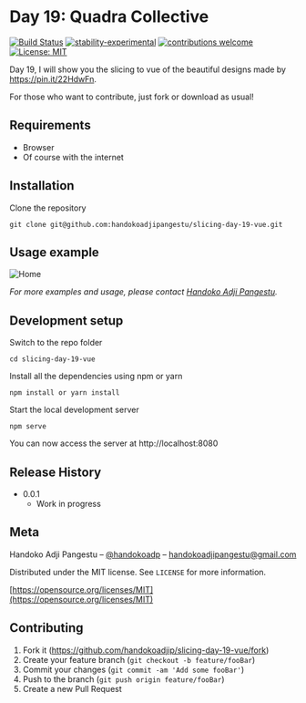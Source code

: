 # Day 19: Quadra Collective

[![Build Status](https://travis-ci.org/dwyl/esta.svg?branch=master)](https://github.com/handokoadjip/slicing-day-19-vue)
[![stability-experimental](https://img.shields.io/badge/stability-experimental-orange.svg)](https://github.com/handokoadjip/slicing-day-19-vue)
[![contributions welcome](https://img.shields.io/badge/contributions-welcome-brightgreen.svg?style=flat)](https://github.com/handokoadjip/slicing-day-19-vue/fork)
[![License: MIT](https://img.shields.io/badge/License-MIT-yellow.svg)](https://opensource.org/licenses/MIT)

Day 19, I will show you the slicing to vue of the beautiful designs made by https://pin.it/22HdwFn.

For those who want to contribute, just fork or download as usual!

## Requirements

- Browser
- Of course with the internet

## Installation

Clone the repository

    git clone git@github.com:handokoadjipangestu/slicing-day-19-vue.git

## Usage example

![Home](https://bebaskripsi.000webhostapp.com/slicing-day-19/home.png)

_For more examples and usage, please contact [Handoko Adji Pangestu](https://www.instagram.com/handokoadp/)._

## Development setup

Switch to the repo folder

    cd slicing-day-19-vue

Install all the dependencies using npm or yarn

    npm install or yarn install

Start the local development server

    npm serve

You can now access the server at http://localhost:8080

## Release History

- 0.0.1
  - Work in progress

## Meta

Handoko Adji Pangestu – [@handokoadp](https://www.instagram.com/handokoadp/) – handokoadjipangestu@gmail.com

Distributed under the MIT license. See `LICENSE` for more information.

[https://opensource.org/licenses/MIT](https://opensource.org/licenses/MIT)

## Contributing

1. Fork it (<https://github.com/handokoadjip/slicing-day-19-vue/fork>)
2. Create your feature branch (`git checkout -b feature/fooBar`)
3. Commit your changes (`git commit -am 'Add some fooBar'`)
4. Push to the branch (`git push origin feature/fooBar`)
5. Create a new Pull Request
